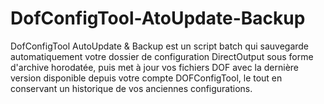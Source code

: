 # DofConfigTool-AtoUpdate-Backup
DofConfigTool AutoUpdate &amp; Backup est un script batch qui sauvegarde automatiquement votre dossier de configuration DirectOutput sous forme d'archive horodatée, puis met à jour vos fichiers DOF avec la dernière version disponible depuis votre compte DOFConfigTool, le tout en conservant un historique de vos anciennes configurations.
